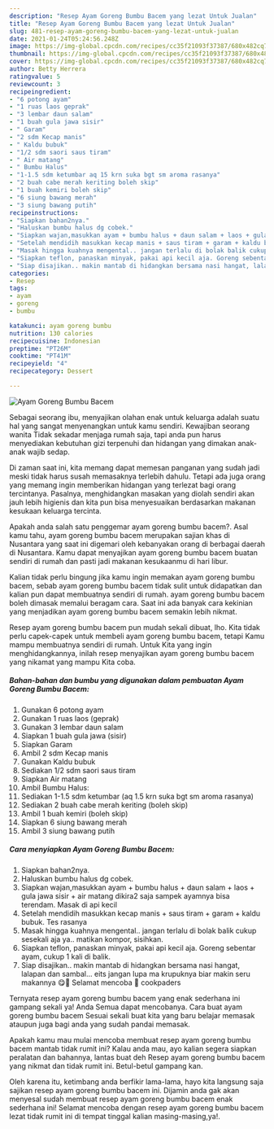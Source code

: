 ```yaml
---
description: "Resep Ayam Goreng Bumbu Bacem yang lezat Untuk Jualan"
title: "Resep Ayam Goreng Bumbu Bacem yang lezat Untuk Jualan"
slug: 481-resep-ayam-goreng-bumbu-bacem-yang-lezat-untuk-jualan
date: 2021-01-24T05:24:56.248Z
image: https://img-global.cpcdn.com/recipes/cc35f21093f37387/680x482cq70/ayam-goreng-bumbu-bacem-foto-resep-utama.jpg
thumbnail: https://img-global.cpcdn.com/recipes/cc35f21093f37387/680x482cq70/ayam-goreng-bumbu-bacem-foto-resep-utama.jpg
cover: https://img-global.cpcdn.com/recipes/cc35f21093f37387/680x482cq70/ayam-goreng-bumbu-bacem-foto-resep-utama.jpg
author: Betty Herrera
ratingvalue: 5
reviewcount: 3
recipeingredient:
- "6 potong ayam"
- "1 ruas laos geprak"
- "3 lembar daun salam"
- "1 buah gula jawa sisir"
- " Garam"
- "2 sdm Kecap manis"
- " Kaldu bubuk"
- "1/2 sdm saori saus tiram"
- " Air matang"
- " Bumbu Halus"
- "1-1.5 sdm ketumbar aq 15 krn suka bgt sm aroma rasanya"
- "2 buah cabe merah keriting boleh skip"
- "1 buah kemiri boleh skip"
- "6 siung bawang merah"
- "3 siung bawang putih"
recipeinstructions:
- "Siapkan bahan2nya."
- "Haluskan bumbu halus dg cobek."
- "Siapkan wajan,masukkan ayam + bumbu halus + daun salam + laos + gula jawa sisir + air matang dikira2 saja sampek ayamnya bisa terendam. Masak di api kecil"
- "Setelah mendidih masukkan kecap manis + saus tiram + garam + kaldu bubuk. Tes rasanya"
- "Masak hingga kuahnya mengental.. jangan terlalu di bolak balik cukup sesekali aja ya.. matikan kompor, sisihkan."
- "Siapkan teflon, panaskan minyak, pakai api kecil aja. Goreng sebentar ayam, cukup 1 kali di balik."
- "Siap disajikan.. makin mantab di hidangkan bersama nasi hangat, lalapan dan sambal... eits jangan lupa ma krupuknya biar makin seru makannya 😋🤭 Selamat mencoba 🥰 cookpaders"
categories:
- Resep
tags:
- ayam
- goreng
- bumbu

katakunci: ayam goreng bumbu 
nutrition: 130 calories
recipecuisine: Indonesian
preptime: "PT26M"
cooktime: "PT41M"
recipeyield: "4"
recipecategory: Dessert

---
```



![Ayam Goreng Bumbu Bacem](https://img-global.cpcdn.com/recipes/cc35f21093f37387/680x482cq70/ayam-goreng-bumbu-bacem-foto-resep-utama.jpg)

Sebagai seorang ibu, menyajikan olahan enak untuk keluarga adalah suatu hal yang sangat menyenangkan untuk kamu sendiri. Kewajiban seorang  wanita Tidak sekadar menjaga rumah saja, tapi anda pun harus menyediakan kebutuhan gizi terpenuhi dan hidangan yang dimakan anak-anak wajib sedap.

Di zaman  saat ini, kita memang dapat memesan panganan yang sudah jadi meski tidak harus susah memasaknya terlebih dahulu. Tetapi ada juga orang yang memang ingin memberikan hidangan yang terlezat bagi orang tercintanya. Pasalnya, menghidangkan masakan yang diolah sendiri akan jauh lebih higienis dan kita pun bisa menyesuaikan berdasarkan makanan kesukaan keluarga tercinta. 



Apakah anda salah satu penggemar ayam goreng bumbu bacem?. Asal kamu tahu, ayam goreng bumbu bacem merupakan sajian khas di Nusantara yang saat ini digemari oleh kebanyakan orang di berbagai daerah di Nusantara. Kamu dapat menyajikan ayam goreng bumbu bacem buatan sendiri di rumah dan pasti jadi makanan kesukaanmu di hari libur.

Kalian tidak perlu bingung jika kamu ingin memakan ayam goreng bumbu bacem, sebab ayam goreng bumbu bacem tidak sulit untuk didapatkan dan kalian pun dapat membuatnya sendiri di rumah. ayam goreng bumbu bacem boleh dimasak memalui beragam cara. Saat ini ada banyak cara kekinian yang menjadikan ayam goreng bumbu bacem semakin lebih nikmat.

Resep ayam goreng bumbu bacem pun mudah sekali dibuat, lho. Kita tidak perlu capek-capek untuk membeli ayam goreng bumbu bacem, tetapi Kamu mampu membuatnya sendiri di rumah. Untuk Kita yang ingin menghidangkannya, inilah resep menyajikan ayam goreng bumbu bacem yang nikamat yang mampu Kita coba.

<!--inarticleads1-->

##### Bahan-bahan dan bumbu yang digunakan dalam pembuatan Ayam Goreng Bumbu Bacem:

1. Gunakan 6 potong ayam
1. Gunakan 1 ruas laos (geprak)
1. Gunakan 3 lembar daun salam
1. Siapkan 1 buah gula jawa (sisir)
1. Siapkan  Garam
1. Ambil 2 sdm Kecap manis
1. Gunakan  Kaldu bubuk
1. Sediakan 1/2 sdm saori saus tiram
1. Siapkan  Air matang
1. Ambil  Bumbu Halus:
1. Sediakan 1-1.5 sdm ketumbar (aq 1.5 krn suka bgt sm aroma rasanya)
1. Sediakan 2 buah cabe merah keriting (boleh skip)
1. Ambil 1 buah kemiri (boleh skip)
1. Siapkan 6 siung bawang merah
1. Ambil 3 siung bawang putih




<!--inarticleads2-->

##### Cara menyiapkan Ayam Goreng Bumbu Bacem:

1. Siapkan bahan2nya.
1. Haluskan bumbu halus dg cobek.
1. Siapkan wajan,masukkan ayam + bumbu halus + daun salam + laos + gula jawa sisir + air matang dikira2 saja sampek ayamnya bisa terendam. Masak di api kecil
1. Setelah mendidih masukkan kecap manis + saus tiram + garam + kaldu bubuk. Tes rasanya
1. Masak hingga kuahnya mengental.. jangan terlalu di bolak balik cukup sesekali aja ya.. matikan kompor, sisihkan.
1. Siapkan teflon, panaskan minyak, pakai api kecil aja. Goreng sebentar ayam, cukup 1 kali di balik.
1. Siap disajikan.. makin mantab di hidangkan bersama nasi hangat, lalapan dan sambal... eits jangan lupa ma krupuknya biar makin seru makannya 😋🤭 Selamat mencoba 🥰 cookpaders




Ternyata resep ayam goreng bumbu bacem yang enak sederhana ini gampang sekali ya! Anda Semua dapat mencobanya. Cara buat ayam goreng bumbu bacem Sesuai sekali buat kita yang baru belajar memasak ataupun juga bagi anda yang sudah pandai memasak.

Apakah kamu mau mulai mencoba membuat resep ayam goreng bumbu bacem mantab tidak rumit ini? Kalau anda mau, ayo kalian segera siapkan peralatan dan bahannya, lantas buat deh Resep ayam goreng bumbu bacem yang nikmat dan tidak rumit ini. Betul-betul gampang kan. 

Oleh karena itu, ketimbang anda berfikir lama-lama, hayo kita langsung saja sajikan resep ayam goreng bumbu bacem ini. Dijamin anda gak akan menyesal sudah membuat resep ayam goreng bumbu bacem enak sederhana ini! Selamat mencoba dengan resep ayam goreng bumbu bacem lezat tidak rumit ini di tempat tinggal kalian masing-masing,ya!.

